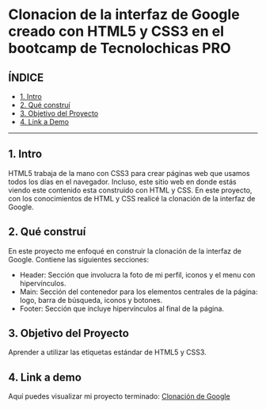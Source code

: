 # Clonacion de la interfaz de Google creado con HTML5 y CSS3 en el bootcamp de Tecnolochicas PRO

## **ÍNDICE**

* [1. Intro](https://github.com/AleSsorda03/Clonacion_google/blob/main/README.md#1-intro)
* [2. Qué construí](https://github.com/AleSsorda03/Clonacion_google/blob/main/README.md#2-qu%C3%A9-constru%C3%AD)
* [3. Objetivo del Proyecto](https://github.com/AleSsorda03/Clonacion_google/blob/main/README.md#3-objetivo-del-proyecto)
* [4. Link a Demo](https://github.com/AleSsorda03/Clonacion_google/blob/main/README.md#4-link-a-demo)

****

## 1. Intro
HTML5 trabaja de la mano con CSS3 para crear páginas web que usamos todos los días en el navegador. Incluso, este sitio web en donde estás viendo este contenido esta construido con HTML y CSS. En este proyecto, con los conocimientos de HTML y CSS realicé la clonación de la interfaz de Google.

## 2. Qué construí
En este proyecto me enfoqué en construir la clonación de la interfaz de Google.
Contiene las siguientes secciones: 
* Header: Sección que involucra la foto de mi perfil, iconos y el menu con hipervínculos.
* Main: Sección del contenedor para los elementos centrales de la página: logo, barra de búsqueda, iconos y botones. 
* Footer: Sección que incluye hipervínculos al final de la página.

## 3. Objetivo del Proyecto
Aprender a utilizar las etiquetas estándar de HTML5 y CSS3.

## 4. Link a demo
Aquí puedes visualizar mi proyecto terminado: [Clonación de Google](https://luxury-dodol-32cc72.netlify.app/)
